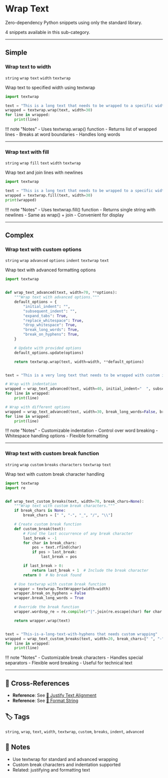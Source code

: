 # Wrap Text

Zero-dependency Python snippets using only the standard library.

4 snippets available in this sub-category.

---

## Simple

###  Wrap text to width

`string` `wrap` `text` `width` `textwrap`

Wrap text to specified width using textwrap

```python
import textwrap

text = "This is a long text that needs to be wrapped to a specific width for better readability."
wrapped = textwrap.wrap(text, width=30)
for line in wrapped:
    print(line)
```

!!! note "Notes"
    - Uses textwrap.wrap() function
    - Returns list of wrapped lines
    - Breaks at word boundaries
    - Handles long words

<hr class="snippet-divider">

### Wrap text with fill

`string` `wrap` `fill` `text` `width` `textwrap`

Wrap text and join lines with newlines

```python
import textwrap

text = "This is a long text that needs to be wrapped to a specific width for better readability."
wrapped = textwrap.fill(text, width=30)
print(wrapped)
```

!!! note "Notes"
    - Uses textwrap.fill() function
    - Returns single string with newlines
    - Same as wrap() + join
    - Convenient for display

<hr class="snippet-divider">

## Complex

###  Wrap text with custom options

`string` `wrap` `advanced` `options` `indent` `textwrap` `text`

Wrap text with advanced formatting options

```python
import textwrap


def wrap_text_advanced(text, width=70, **options):
    """Wrap text with advanced options."""
    default_options = {
        "initial_indent": "",
        "subsequent_indent": "",
        "expand_tabs": True,
        "replace_whitespace": True,
        "drop_whitespace": True,
        "break_long_words": True,
        "break_on_hyphens": True,
    }

    # Update with provided options
    default_options.update(options)

    return textwrap.wrap(text, width=width, **default_options)


text = "This is a very long text that needs to be wrapped with custom indentation and formatting options."

# Wrap with indentation
wrapped = wrap_text_advanced(text, width=40, initial_indent="  ", subsequent_indent="    ")
for line in wrapped:
    print(line)

# Wrap with different options
wrapped = wrap_text_advanced(text, width=30, break_long_words=False, break_on_hyphens=False)
for line in wrapped:
    print(line)
```

!!! note "Notes"
    - Customizable indentation
    - Control over word breaking
    - Whitespace handling options
    - Flexible formatting

<hr class="snippet-divider">

### Wrap text with custom break function

`string` `wrap` `custom` `breaks` `characters` `textwrap` `text`

Wrap text with custom break character handling

```python
import textwrap
import re


def wrap_text_custom_breaks(text, width=70, break_chars=None):
    """Wrap text with custom break characters."""
    if break_chars is None:
        break_chars = [" ", "-", "_", "/", "\\"]

    # Create custom break function
    def custom_break(text):
        # Find the last occurrence of any break character
        last_break = -1
        for char in break_chars:
            pos = text.rfind(char)
            if pos > last_break:
                last_break = pos

        if last_break > 0:
            return last_break + 1  # Include the break character
        return 0  # No break found

    # Use textwrap with custom break function
    wrapper = textwrap.TextWrapper(width=width)
    wrapper.break_on_hyphens = False
    wrapper.break_long_words = True

    # Override the break function
    wrapper.wordsep_re = re.compile(r"|".join(re.escape(char) for char in break_chars))

    return wrapper.wrap(text)


text = "This-is-a-long-text-with-hyphens that needs custom wrapping"
wrapped = wrap_text_custom_breaks(text, width=20, break_chars=[" ", "-"])
for line in wrapped:
    print(line)
```

!!! note "Notes"
    - Customizable break characters
    - Handles special separators
    - Flexible word breaking
    - Useful for technical text

<hr class="snippet-divider">

## 🔗 Cross-References

- **Reference**: See [📂 Justify Text Alignment](./justify_text.md)
- **Reference**: See [📂 Format String](./format_string.md)

## 🏷️ Tags

`string`, `wrap`, `text`, `width`, `textwrap`, `custom`, `breaks`, `indent`, `advanced`

## 📝 Notes

- Use textwrap for standard and advanced wrapping
- Custom break characters and indentation supported
- Related: justifying and formatting text
